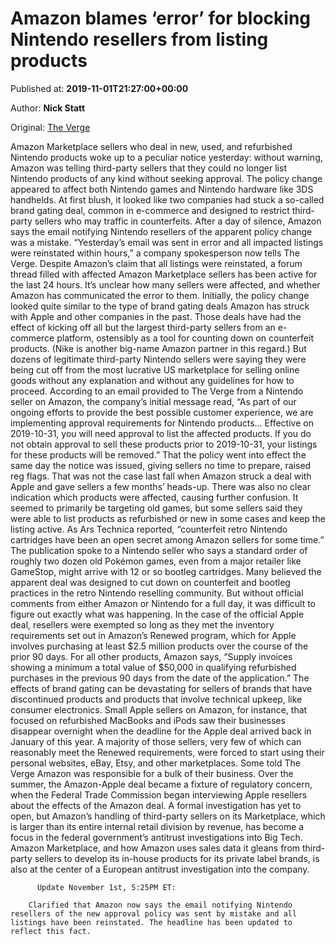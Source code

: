 
# Amazon blames ‘error’ for blocking Nintendo resellers from listing products

Published at: **2019-11-01T21:27:00+00:00**

Author: **Nick Statt**

Original: [The Verge](https://www.theverge.com/2019/11/1/20943772/amazon-marketplace-nintendo-deal-used-retro-games-consoles-counterfeit)

Amazon Marketplace sellers who deal in new, used, and refurbished Nintendo products woke up to a peculiar notice yesterday: without warning, Amazon was telling third-party sellers that they could no longer list Nintendo products of any kind without seeking approval. The policy change appeared to affect both Nintendo games and Nintendo hardware like 3DS handhelds. At first blush, it looked like two companies had stuck a so-called brand gating deal, common in e-commerce and designed to restrict third-party sellers who may traffic in counterfeits.
After a day of silence, Amazon says the email notifying Nintendo resellers of the apparent policy change was a mistake. “Yesterday’s email was sent in error and all impacted listings were reinstated within hours,” a company spokesperson now tells The Verge. Despite Amazon’s claim that all listings were reinstated, a forum thread filled with affected Amazon Marketplace sellers has been active for the last 24 hours. It’s unclear how many sellers were affected, and whether Amazon has communicated the error to them.
Initially, the policy change looked quite similar to the type of brand gating deals Amazon has struck with Apple and other companies in the past. Those deals have had the effect of kicking off all but the largest third-party sellers from an e-commerce platform, ostensibly as a tool for counting down on counterfeit products. (Nike is another big-name Amazon partner in this regard.) But dozens of legitimate third-party Nintendo sellers were saying they were being cut off from the most lucrative US marketplace for selling online goods without any explanation and without any guidelines for how to proceed.
According to an email provided to The Verge from a Nintendo seller on Amazon, the company’s initial message read, “As part of our ongoing efforts to provide the best possible customer experience, we are implementing approval requirements for Nintendo products... Effective on 2019-10-31, you will need approval to list the affected products. If you do not obtain approval to sell these products prior to 2019-10-31, your listings for these products will be removed.” That the policy went into effect the same day the notice was issued, giving sellers no time to prepare, raised reg flags.
That was not the case last fall when Amazon struck a deal with Apple and gave sellers a few months’ heads-up. There was also no clear indication which products were affected, causing further confusion. It seemed to primarily be targeting old games, but some sellers said they were able to list products as refurbished or new in some cases and keep the listing active. As Ars Technica reported, “counterfeit retro Nintendo cartridges have been an open secret among Amazon sellers for some time.”
The publication spoke to a Nintendo seller who says a standard order of roughly two dozen old Pokémon games, even from a major retailer like GameStop, might arrive with 12 or so bootleg cartridges. Many believed the apparent deal was designed to cut down on counterfeit and bootleg practices in the retro Nintendo reselling community. But without official comments from either Amazon or Nintendo for a full day, it was difficult to figure out exactly what was happening.
In the case of the official Apple deal, resellers were exempted so long as they met the inventory requirements set out in Amazon’s Renewed program, which for Apple involves purchasing at least $2.5 million products over the course of the prior 90 days. For all other products, Amazon says, “Supply invoices showing a minimum a total value of $50,000 in qualifying refurbished purchases in the previous 90 days from the date of the application.”
The effects of brand gating can be devastating for sellers of brands that have discontinued products and products that involve technical upkeep, like consumer electronics. Small Apple sellers on Amazon, for instance, that focused on refurbished MacBooks and iPods saw their businesses disappear overnight when the deadline for the Apple deal arrived back in January of this year. A majority of those sellers, very few of which can reasonably meet the Renewed requirements, were forced to start using their personal websites, eBay, Etsy, and other marketplaces. Some told The Verge Amazon was responsible for a bulk of their business.
Over the summer, the Amazon-Apple deal became a fixture of regulatory concern, when the Federal Trade Commission began interviewing Apple resellers about the effects of the Amazon deal. A formal investigation has yet to open, but Amazon’s handling of third-party sellers on its Marketplace, which is larger than its entire internal retail division by revenue, has become a focus in the federal government’s antitrust investigations into Big Tech. Amazon Marketplace, and how Amazon uses sales data it gleans from third-party sellers to develop its in-house products for its private label brands, is also at the center of a European antitrust investigation into the company.

        
          Update November 1st, 5:25PM ET: 
        
        Clarified that Amazon now says the email notifying Nintendo resellers of the new approval policy was sent by mistake and all listings have been reinstated. The headline has been updated to reflect this fact.
      
